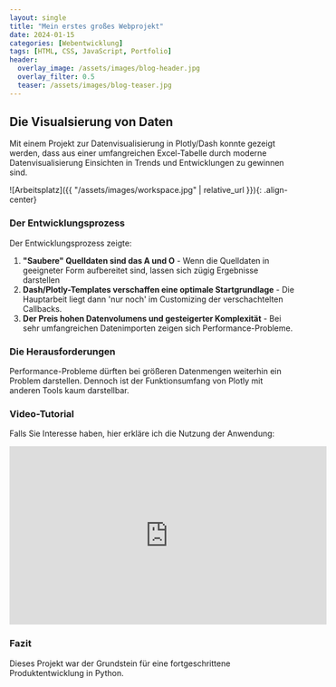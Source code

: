 ```yaml
---
layout: single
title: "Mein erstes großes Webprojekt"
date: 2024-01-15
categories: [Webentwicklung]
tags: [HTML, CSS, JavaScript, Portfolio]
header:
  overlay_image: /assets/images/blog-header.jpg
  overlay_filter: 0.5
  teaser: /assets/images/blog-teaser.jpg
---
```


## Die Visualsierung von Daten

Mit einem Projekt zur Datenvisualisierung in Plotly/Dash konnte gezeigt werden, dass aus einer umfangreichen Excel-Tabelle durch moderne Datenvisualisierung Einsichten in Trends und Entwicklungen zu gewinnen sind.

![Arbeitsplatz]({{ "/assets/images/workspace.jpg" | relative_url }}){: .align-center}

### Der Entwicklungsprozess

Der Entwicklungsprozess zeigte:

1. **"Saubere" Quelldaten sind das A und O** - Wenn die Quelldaten in geeigneter Form aufbereitet sind, lassen sich zügig Ergebnisse darstellen
2. **Dash/Plotly-Templates verschaffen eine optimale Startgrundlage** - Die Hauptarbeit liegt dann 'nur noch' im Customizing der verschachtelten Callbacks.
3. **Der Preis hohen Datenvolumens und gesteigerter Komplexität** - Bei sehr umfangreichen Datenimporten zeigen sich Performance-Probleme.

### Die Herausforderungen

Performance-Probleme dürften bei größeren Datenmengen weiterhin ein Problem darstellen. Dennoch ist der Funktionsumfang von Plotly mit anderen Tools kaum darstellbar.

### Video-Tutorial

Falls Sie Interesse haben, hier erkläre ich die Nutzung der Anwendung:

<iframe width="560" height="315" src="https://youtu.be/asD0ixK5WW4" frameborder="0" allow="autoplay; encrypted-media" allowfullscreen></iframe>

### Fazit

Dieses Projekt war der Grundstein für eine fortgeschrittene Produktentwicklung in Python.
